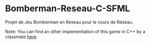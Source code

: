 # Bomberman-Reseau-C-SFML
Projet de Jeu Bomberman en Reseau pour le cours de Réseau.

Note: You can find an other implementation of this game in C++ by a classmate [here](https://github.com/3t13nn3/-S4-Network-Bomberman-Game).
